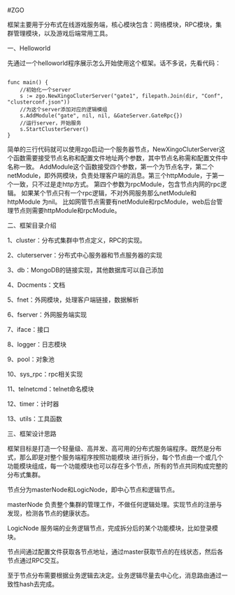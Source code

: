 #ZGO

框架主要用于分布式在线游戏服务端，核心模块包含：网络模块，RPC模块，集群管理模块，以及游戏后端常用工具。

一、Helloworld

先通过一个helloworld程序展示怎么开始使用这个框架。话不多说，先看代码：
<pre><code>
func main() {
    //初始化一个server
    s := zgo.NewXingoCluterServer("gate1", filepath.Join(dir, "Conf", "clusterconf.json"))
    //为这个server添加对应的逻辑模组
    s.AddModule("gate", nil, nil, &GateServer.GateRpc{})
    //运行server，开始服务
    s.StartClusterServer()
}
</code></pre>
简单的三行代码就可以使用zgo启动一个服务器节点，NewXingoCluterServer这个函数需要接受节点名称和配置文件地址两个参数，其中节点名称需和配置文件中名称一致。
    AddModule这个函数接受四个参数，第一个为节点名字，第二个netModule，即外网模块，负责处理客户端的消息。第三个httpModule，于第一个一致，只不过是走http方式。
    第四个参数为rpcModule，包含节点内网的rpc逻辑。
    如果某个节点只有一个rpc逻辑，不对外网服务那么netModule和httpModule 为nil。
    比如网管节点需要有netModule和rpcModule，web后台管理节点则需要httpModule和rpcModule。
    
二、框架目录介绍

1、cluster：分布式集群中节点定义，RPC的实现。

2、cluterserver：分布式中心服务器和节点服务器的实现

3、db：MongoDB的链接实现，其他数据库可以自己添加

4、Docments：文档

5、fnet：外网模块，处理客户端链接，数据解析

6、fserver：外网服务端实现

7、iface：接口

8、logger：日志模块

9、pool：对象池

10、sys_rpc：rpc相关实现

11、telnetcmd：telnet命名模块

12、timer：计时器

13、utils：工具函数

三、框架设计思路

框架目标是打造一个轻量级、高并发、高可用的分布式服务端程序。既然是分布式，那么即是对整个服务端程序按照功能模块
进行拆分，每个节点由一个或几个功能模块组成，每一个功能模块也可以存在多个节点，所有的节点共同构成完整的分布式集群。
    
节点分为masterNode和LogicNode，即中心节点和逻辑节点。

masterNode 负责整个集群的管理工作，不做任何逻辑处理。实现节点的注册与发现，检测各节点的健康状态。

LogicNode 服务端的业务逻辑节点，完成拆分后的某个功能模块，比如登录模块。

节点间通过配置文件获取各节点地址，通过master获取节点的在线状态，然后各节点通过RPC交互。

至于节点分布需要根据业务逻辑去决定。业务逻辑尽量去中心化，消息路由通过一致性hash去完成。